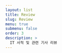 ```yaml
---
layout: list
title: Review
slug: Review
menu: true
submenu: false
order: 3
description: >
  IT 서적 및 관련 기사 리뷰
---
```

